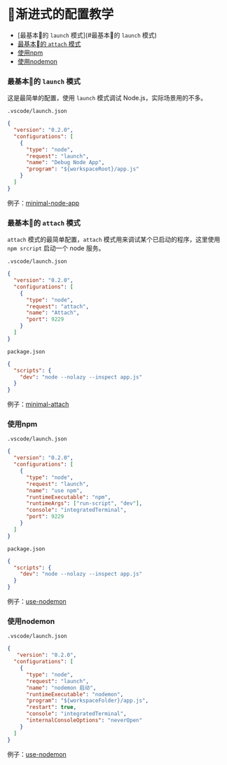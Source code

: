 # 渐进式的配置教学

- [最基本的 `launch` 模式](#最基本的 `launch` 模式)
- [最基本的 `attach` 模式](#最基本的`attach`模式)
- [使用npm](#使用npm)
- [使用nodemon](#使用nodemon)


### 最基本的 `launch` 模式

这是最简单的配置，使用 `launch` 模式调试 Node.js，实际场景用的不多。

`.vscode/launch.json`

```json
{
  "version": "0.2.0",
  "configurations": [
    {
      "type": "node",
      "request": "launch",
      "name": "Debug Node App",
      "program": "${workspaceRoot}/app.js"
    }
  ]
}
```

例子：[minimal-node-app](JavaScript/minimal-node-app/README.md)


### 最基本的 `attach` 模式

 `attach` 模式的最简单配置，`attach` 模式用来调试某个已启动的程序，这里使用 `npm srcript` 启动一个 node 服务。

`.vscode/launch.json`

```json
{
  "version": "0.2.0",
  "configurations": [
    {
      "type": "node",
      "request": "attach",
      "name": "Attach",
      "port": 9229
    }
  ]
}
```

`package.json`

```json
{
  "scripts": {
    "dev": "node --nolazy --inspect app.js"
  }
}
```

例子：[minimal-attach](JavaScript/minimal-attach/README.md)


### 使用npm

`.vscode/launch.json`

```json
{
  "version": "0.2.0",
  "configurations": [
    {
      "type": "node",
      "request": "launch",
      "name": "use npm",
      "runtimeExecutable": "npm",
      "runtimeArgs": ["run-script", "dev"],
      "console": "integratedTerminal",
      "port": 9229
    }
  ]
}
```

`package.json`

```json
{
  "scripts": {
    "dev": "node --nolazy --inspect app.js"
  }
}
```

例子：[use-nodemon](JavaScript/use-nodemon/README.md)


### 使用nodemon

`.vscode/launch.json`

```json
{
   "version": "0.2.0",
  "configurations": [
    {
      "type": "node",
      "request": "launch",
      "name": "nodemon 启动",
      "runtimeExecutable": "nodemon",
      "program": "${workspaceFolder}/app.js",
      "restart": true,
      "console": "integratedTerminal",
      "internalConsoleOptions": "neverOpen"
    }
  ]
}
```

例子：[use-nodemon](JavaScript/use-nodemon/README.md)